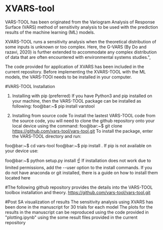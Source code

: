 # XVARS-tool
VARS-TOOL has been originated from the Variogram Analysis of Response Surface (VARS) method of sensitivity analysis to be used with the prediction results of the machine learning (ML) models.

XVARS-TOOL runs a sensitivity analysis when the theoretical distribution of some inputs is unknown or too complex. 
Here, the G-VARS (By Do and razavi, 2020) is further extended to accommodate any complex distribution of data that are often encountered with environmental systems studies.",

The code provided for application of XVARS has been included in the current repository.
Before implementing the XVARS-TOOL with the ML models, the VARS-TOOl needs to be installed in your computer.


#VARS-TOOL Installation
1. Installing with pip (preferred)
If you have Python3 and pip installed on your machine, then the VARS-TOOL package can be installed as following:
foo@bar:~$ pip install varstool

2. Installing from source code
To install the lastest VARS-TOOL code from the source code, you will need to clone the github repository onto your local device using the command:
foo@bar:~$ git clone https://github.com/vars-tool/vars-tool.git
To install the package, enter the VARS-TOOL directory and run:

foo@bar:~$ cd vars-tool
foo@bar:~$ pip install .
If pip is not available on your device use:

foo@bar:~$ python setup.py install
☝️	If installation does not work due to limited permissions, add the --user option to the install commands.
If you do not have anaconda or git installed, there is a guide on how to install them located here


#The following github repository provides the details into the VARS-TOOL toolbox installation and theory.
https://github.com/vars-tool/vars-tool.git

#Post SA visualization of results
The sensitivity analysis using XVARS has been done in the manuscript for 30 trials for each model
The plots for the results in the manuscript can be reproduced using the code provided in "plotting.ipynb" using the some  result files provided in the current repository
